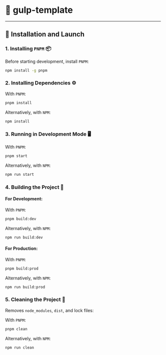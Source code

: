 # 📌 gulp-template

---

## 🚀 Installation and Launch

### 1. Installing `PNPM` 📦

Before starting development, install `PNPM`:

```sh
npm install -g pnpm
```

### 2. Installing Dependencies ⚙️

With `PNPM`:

```sh
pnpm install
```

Alternatively, with `NPM`:

```sh
npm install
```

### 3. Running in Development Mode 🖥️

With `PNPM`:

```sh
pnpm start
```

Alternatively, with `NPM`:

```sh
npm run start
```

### 4. Building the Project 🔨

#### For Development:

With `PNPM`:

```sh
pnpm build:dev
```

Alternatively, with `NPM`:

```sh
npm run build:dev
```

#### For Production:

With `PNPM`:

```sh
pnpm build:prod
```

Alternatively, with `NPM`:

```sh
npm run build:prod
```

### 5. Cleaning the Project 🧹

Removes `node_modules`, `dist`, and lock files:

With `PNPM`:

```sh
pnpm clean
```

Alternatively, with `NPM`:

```sh
npm run clean
```
